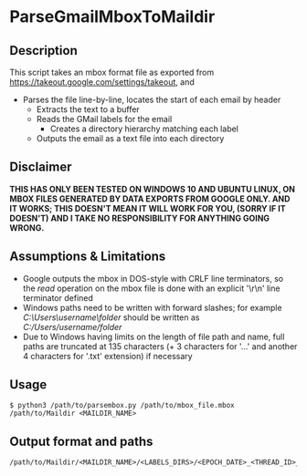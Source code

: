 # ParseGmailMboxToMaildir #

## Description ##
This script takes an mbox format file as exported from 
https://takeout.google.com/settings/takeout, and 
  - Parses the file line-by-line, locates the start of each email by header
    - Extracts the text to a buffer
    - Reads the GMail labels for the email
      - Creates a directory hierarchy matching each label
    - Outputs the email as a text file into each directory

## Disclaimer ##

__THIS HAS ONLY BEEN TESTED ON WINDOWS 10 AND UBUNTU LINUX, ON MBOX FILES GENERATED
BY DATA EXPORTS FROM GOOGLE ONLY. AND IT WORKS; THIS DOESN'T MEAN IT WILL WORK FOR 
YOU, (SORRY IF IT DOESN'T) AND I TAKE NO RESPONSIBILITY FOR ANYTHING GOING WRONG.__

## Assumptions & Limitations ##

  - Google outputs the mbox in DOS-style with CRLF line terminators, so the 
  _read_ operation on the mbox file is done with an explicit '\r\n' line 
  terminator defined  
  - Windows paths need to be written with forward slashes; for example 
  _C:\Users\username\folder_ should be written as _C:/Users/username/folder_ 
  - Due to Windows having limits on the length of file path and name, full paths 
  are truncated at 135 characters (+ 3 characters for '...' and another 4 
  characters for '.txt' extension) if necessary

## Usage ##
```
$ python3 /path/to/parsembox.py /path/to/mbox_file.mbox /path/to/Maildir <MAILDIR_NAME>
```

## Output format and paths ##
```
/path/to/Maildir/<MAILDIR_NAME>/<LABELS_DIRS>/<EPOCH_DATE>_<THREAD_ID>_<EMAIL_SUBJECT>.txt
```